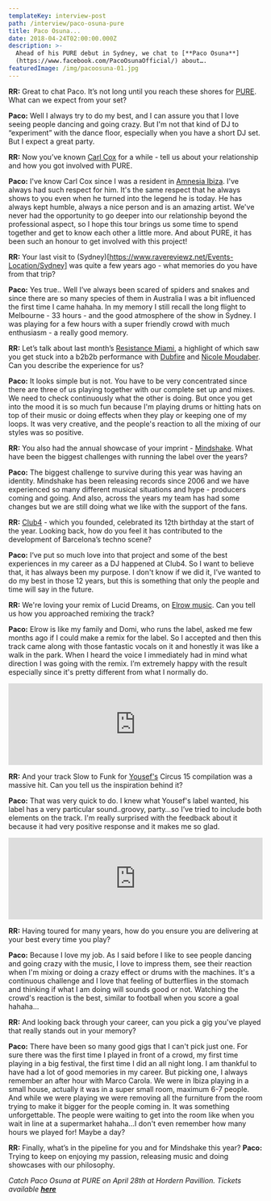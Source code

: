 ```yaml
---
templateKey: interview-post
path: /interview/paco-osuna-pure
title: Paco Osuna...
date: 2018-04-24T02:00:00.000Z
description: >-
  Ahead of his PURE debut in Sydney, we chat to [**Paco Osuna**]
  (https://www.facebook.com/PacoOsunaOfficial/) about….
featuredImage: /img/pacoosuna-01.jpg
---
```

**RR:** Great to chat Paco. It’s not long until you reach these shores for [PURE](https://www.ravereviewz.net/Event/Pure-Sydney-18-Moore-Park/138). What can we expect from your set?
	
**Paco:** Well I always try to do my best, and I can assure you that I love seeing people dancing and going crazy. But I'm not that kind of DJ to “experiment” with the dance floor, especially when you have a short DJ set. But I expect a great party.

**RR:** Now you’ve known [Carl Cox](https://magazine.ravereviewz.net/interview/carl-cox-pure) for a while - tell us about your relationship and how you got involved with PURE.

**Paco:** I've know Carl Cox since I was a resident in [Amnesia Ibiza](https://www.facebook.com/amnesiaibiza/). I've always had such respect for him. It's the same respect that he always shows to you even when he turned into the legend he is today. He has always kept humble, always a nice person and is an amazing artist. We've never had the opportunity to go deeper into our relationship beyond the professional aspect, so I hope this tour brings us some time to spend together and get to know each other a little more. And about PURE, it has been such an honour to get involved with this project!

**RR:** Your last visit to (Sydney)[https://www.ravereviewz.net/Events-Location/Sydney] was quite a few years ago - what memories do you have from that trip?
	
**Paco:** Yes true.. Well I’ve always been scared of spiders and snakes and since there are so many species of them in Australia I was a bit influenced the first time I came hahaha. In my memory I still recall the long flight to Melbourne - 33 hours - and the good atmosphere of the show in Sydney. I was playing for a few hours with a super friendly crowd with much enthusiasm - a really good memory.

**RR:**  Let’s talk about last month’s [Resistance Miami](https://www.facebook.com/resistance/), a highlight of which saw you get stuck into a b2b2b performance with [Dubfire](https://www.facebook.com/dubfire/) and [Nicole Moudaber](https://www.facebook.com/officialnicolemoudaber/). Can you describe the experience for us?
	
**Paco:** It looks simple but is not. You have to be very concentrated since there are three of us playing together with our complete set up and mixes. We need to check continuously what the other is doing. But once you get into the mood it is so much fun because I'm playing drums or hitting hats on top of their music or doing effects when they play or keeping one of my loops. It was very creative, and the people's reaction to all the mixing of our styles was so positive.

**RR:**  You also had the annual showcase of your imprint - [Mindshake](https://www.facebook.com/mindshakerecords/). What have been the biggest challenges with running the label over the years?
	
**Paco:** The biggest challenge to survive during this year was having an identity. Mindshake has been releasing records since 2006 and we have experienced so many different musical situations and hype - producers coming and going. And also, across the years my team has had some changes but we are still doing what we like with the support of the fans. 

**RR:**  [Club4](https://www.facebook.com/Club4.barcelona/) - which you founded, celebrated its 12th birthday at the start of the year. Looking back, how do you feel it has contributed to the development of Barcelona’s techno scene?
	
**Paco:** I‘ve put so much love into that project and some of the best experiences in my career as a DJ happened at Club4. So I want to believe that, it has always been my purpose. I don't know if we did it, I’ve wanted to do my best in those 12 years, but this is something that only the people and time will say in the future.

**RR:**  We're loving your remix of Lucid Dreams, on [Elrow music](https://www.facebook.com/elrowmusic/). Can you tell us how you approached remixing the track?
	
**Paco:** Elrow is like my family and Domi, who runs the label, asked me few months ago if I could make a remix for the label. So I accepted and then this track came along with those fantastic vocals on it and honestly it was like a walk in the park. When I heard the voice I immediately had in mind what direction I was going with the remix. I’m extremely happy with the result especially since it's pretty different from what I normally do.

<iframe src="https://embed.beatport.com/?id=10363407&type=track" width="100%" height="162" frameborder="0" scrolling="no" style="max-width:600px;"></iframe>

**RR:**  And your track Slow to Funk for [Yousef's](https://www.facebook.com/yousefcircus/) Circus 15 compilation was a massive hit. Can you tell us the inspiration behind it?
	
**Paco:** That was very quick to do. I knew what Yousef's label wanted, his label has a very particular sound..groovy, party…so I’ve tried to include both elements on the track. I'm really surprised with the feedback about it because it had very positive response and it makes me so glad.

<iframe src="https://embed.beatport.com/?id=9703680&type=track" width="100%" height="162" frameborder="0" scrolling="no" style="max-width:600px;"></iframe>

**RR:**  Having toured for many years, how do you ensure you are delivering at your best every time you play?

**Paco:** Because I love my job. As I said before I like to see people dancing and going crazy with the music, I love to impress them, see their reaction when I'm mixing or doing a crazy effect or drums with the machines. It's a continuous challenge and I love that feeling of butterflies in the stomach and thinking if what I am doing will sounds good or not. Watching the crowd's reaction is the best, similar to football when you score a goal hahaha...

**RR:**  And looking back through your career, can you pick a gig you've played that really stands out in your memory?

**Paco:** There have been so many good gigs that I can't pick just one. For sure there was the first time I played in front of a crowd, my first time playing in a big festival, the first time I did an all night long. I am thankful to have had a lot of good memories in my career. But picking one, I always remember an after hour with Marco Carola. We were in Ibiza playing in a small house, actually it was in a super small room, maximum 6-7 people. And while we were playing we were removing all the furniture from the room trying to make it bigger for the people coming in. It was something unforgettable. The people were waiting to get into the room like when you wait in line at a supermarket hahaha…I don't even remember how many hours we played for! Maybe a day?

**RR:** Finally, what’s in the pipeline for you and for Mindshake this year?
**Paco:** Trying to keep on enjoying my passion, releasing music and doing showcases with our philosophy.

_Catch Paco Osuna at PURE on April 28th at Hordern Pavillion. Tickets available [**here**](https://www.ravereviewz.net/Event/Pure-Sydney-18-Moore-Park/138)_
